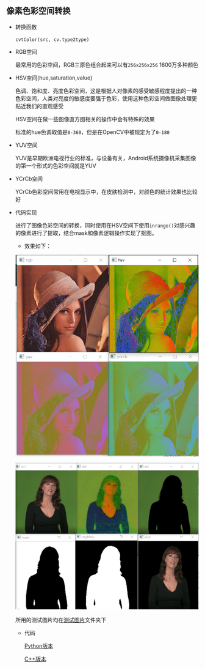 ## 像素色彩空间转换     

* 转换函数      

    `cvtColor(src, cv.type2type)`       

* RGB空间    

    最常用的色彩空间，RGB三原色组合起来可以有`256x256x256` 1600万多种颜色      

* HSV空间(hue,saturation,value)       

    色调、饱和度、亮度色彩空间，这是根据人对像素的感受敏感程度提出的一种色彩空间，人类对亮度的敏感度要强于色彩，使用这种色彩空间做图像处理更贴近我们的直观感受       

    HSV空间在做一些图像直方图相关的操作中会有特殊的效果    

    标准的hue色调取值是`0-360`，但是在OpenCV中被规定为了`0-180`       

* YUV空间    

    YUV是早期欧洲电视行业的标准，与设备有关，Android系统摄像机采集图像的第一个形式的色彩空间就是YUV         

* YCrCb空间        

    YCrCb色彩空间常用在电视显示中，在皮肤检测中，对颜色的统计效果也比较好          

* 代码实现    

    进行了图像色彩空间的转换，同时使用在HSV空间下使用`inrange()`对感兴趣的像素进行了提取，结合mask和像素逻辑操作实现了抠图。   

    * 效果如下：    

    ![cvt](./image/cvt.png)     

    ![inrange](./image/inrange.png)         

    所用的测试图片均在[测试图片](./image)文件夹下    

     * 代码     

        [Python版本](./cvtColorSpace.py)              

        [C++版本](./cvtColorSpace.cpp)    



    
